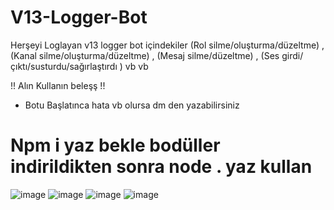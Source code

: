 # V13-Logger-Bot
Herşeyi Loglayan v13 logger bot içindekiler  (Rol silme/oluşturma/düzeltme) ,(Kanal silme/oluşturma/düzeltme) , (Mesaj silme/düzeltme) , (Ses girdi/çıktı/susturdu/sağırlaştırdı ) vb vb 

!! Alın Kullanın beleşş !!

- Botu Başlatınca hata vb olursa dm den yazabilirsiniz 

# Npm i yaz bekle bodüller indirildikten sonra node . yaz kullan 

![image](https://user-images.githubusercontent.com/104096743/187068326-c3432994-5595-462d-9de5-90d2ce3cc9b2.png)
![image](https://user-images.githubusercontent.com/104096743/187068337-0ad28716-273e-4b99-b52c-f777ab569902.png)
![image](https://user-images.githubusercontent.com/104096743/187068356-4c8e8f30-7bb9-40b7-a14f-3a83adaf3841.png)
![image](https://user-images.githubusercontent.com/104096743/187068375-4db623f1-1c5a-4a8a-844a-d4c786b2b295.png)
